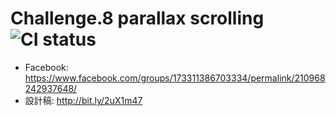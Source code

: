 # Challenge.8 parallax scrolling ![CI status](https://img.shields.io/badge/build-passing-brightgreen.svg)
* Facebook: https://www.facebook.com/groups/173311386703334/permalink/210968242937648/
* 設計稿: http://bit.ly/2uX1m47

